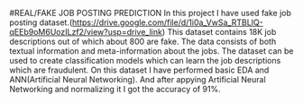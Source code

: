 #REAL/FAKE JOB POSTING PREDICTION
In this project I have used fake job posting dataset.(https://drive.google.com/file/d/1i0a_VwSa_RTBLIQ-qEEb9oM6UozILzf2/view?usp=drive_link)
This dataset contains 18K job descriptions out of which about 800 are fake. The data consists of both textual information and meta-information about the jobs. The dataset can be used to create classification models which can learn the job descriptions which are fraudulent.
On this dataset I have performed basic EDA and ANN(Artificial Neural Networking).
And after appying Artificial Neural Networking and normalizing it I got the accuracy of 91%.
